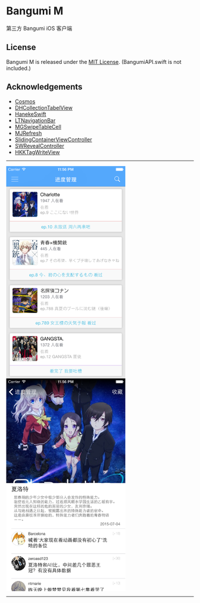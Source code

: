 # Bangumi M
第三方 Bangumi iOS 客户端


## License
Bangumi M is released under the [MIT License](./LICENSE).
(BangumiAPI.swift is not included.)

## Acknowledgements
- [Cosmos](https://github.com/exchangegroup/Cosmos)
- [DHCollectionTabelView](https://github.com/DahanHu/DHCollectionTableView)
- [HanekeSwift](https://github.com/Haneke/HanekeSwift)
- [LTNavigationBar](https://github.com/ltebean/LTNavigationBar)
- [MGSwipeTableCell](https://github.com/MortimerGoro/MGSwipeTableCell)
- [MJRefresh](https://github.com/CoderMJLee/MJRefresh)
- [SlidingContainerViewController](https://github.com/cemolcay/SlidingContainerViewController)
- [SWRevealController](https://github.com/John-Lluch/SWRevealViewController)
- [HKKTagWriteView](https://github.com/fullc0de/HKKTagWriteView)

----------
<img src="./screenshot/6_final/list.PNG" width = "320" alt="list" align=center />
<img src="./screenshot/6_final/detail.PNG" width = "320" alt="detail" align=center />

----------